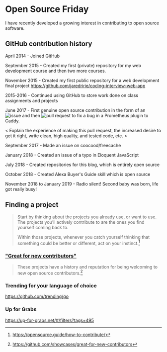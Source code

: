 # Open Source Friday

I have recently developed a growing interest in contributing to open source software.

## GitHub contribution history

April 2014 - Joined GitHub

September 2015 - Created my first (private) repository for my web development course and then two more courses.

November 2015 - Created my first public repository for a web development final project https://github.com/jaredririe/coding-interview-web-app

2015-2016 - Continued using GitHub to store work done on class assignments and projects

June 2017 - First genuine open source contribution in the form of an ![issue](https://github.com/miekg/caddy-prometheus/issues/27) and then ![pull request](https://github.com/miekg/caddy-prometheus/pull/28) to fix a bug in a Prometheus plugin to Caddy.

< Explain the experience of making this pull request, the increased desire to get it right, write clean, high quality, and tested code, etc. >

September 2017 - Made an issue on coocood/freecache

January 2018 - Created an issue of a typo in Eloquent JavaScript

July 2018 - Created repositories for this blog, which is entirely open source

October 2018 - Created Alexa Buyer's Guide skill which is open source

November 2018 to January 2019 - Radio silent! Second baby was born, life got really busy!

## Finding a project

> Start by thinking about the projects you already use, or want to use. The projects you’ll actively contribute to are the ones you find yourself coming back to.
>
> Within those projects, whenever you catch yourself thinking that something could be better or different, act on your instinct.[^1]

### ["Great for new contributors"](https://github.com/showcases/great-for-new-contributors)

> These projects have a history and reputation for being welcoming to new open source contributors.[^2]

### Trending for your language of choice

https://github.com/trending/go

### Up for Grabs

https://up-for-grabs.net/#/filters?tags=495

[^1]: https://opensource.guide/how-to-contribute/
[^2]: https://github.com/showcases/great-for-new-contributors
[^3]: https://github.com/exercism/exercism
[^4]: https://github.com/influxdata/influxdb
